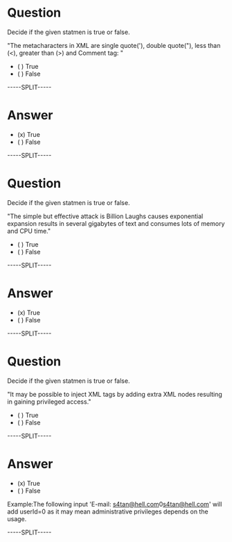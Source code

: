 
# Question

Decide if the given statmen is true or false.

"The metacharacters in XML are single quote('), double quote("), less than (<), greater than (>) and Comment tag: <!--/-->"

* ( ) True
* ( ) False

-----SPLIT-----

# Answer

* (x) True
* ( ) False

-----SPLIT-----


# Question

Decide if the given statmen is true or false.

"The simple but effective attack is Billion Laughs causes exponential expansion results in several gigabytes of text and consumes lots of memory and CPU time."

* ( ) True
* ( ) False

-----SPLIT-----

# Answer

* (x) True
* ( ) False

-----SPLIT-----



# Question

Decide if the given statmen is true or false.

"It may be possible to inject XML tags by adding extra XML nodes resulting in gaining privileged access."

* ( ) True
* ( ) False

-----SPLIT-----

# Answer

* (x) True
* ( ) False

Example:The following input 'E-mail: s4tan@hell.com</mail><userid>0</userid><mail>s4tan@hell.com' will add userId=0 as it may mean administrative privileges depends on the usage.

-----SPLIT-----

